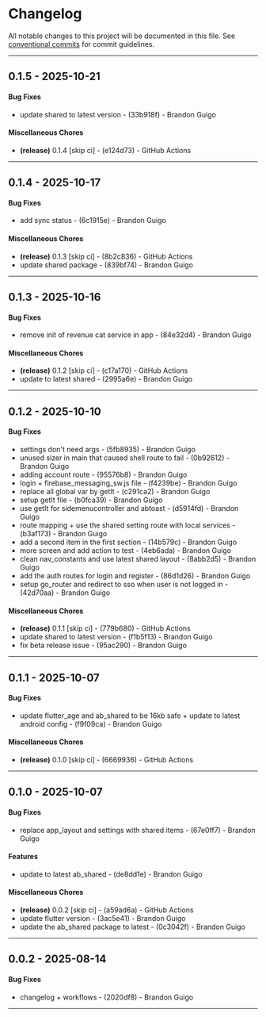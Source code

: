 # Changelog
All notable changes to this project will be documented in this file. See [conventional commits](https://www.conventionalcommits.org/) for commit guidelines.

- - -
## 0.1.5 - 2025-10-21
#### Bug Fixes
- update shared to latest version - (33b918f) - Brandon Guigo
#### Miscellaneous Chores
- **(release)** 0.1.4 [skip ci] - (e124d73) - GitHub Actions

- - -

## 0.1.4 - 2025-10-17
#### Bug Fixes
- add sync status - (6c1915e) - Brandon Guigo
#### Miscellaneous Chores
- **(release)** 0.1.3 [skip ci] - (8b2c836) - GitHub Actions
- update shared package - (839bf74) - Brandon Guigo

- - -

## 0.1.3 - 2025-10-16
#### Bug Fixes
- remove init of revenue cat service in app - (84e32d4) - Brandon Guigo
#### Miscellaneous Chores
- **(release)** 0.1.2 [skip ci] - (c17a170) - GitHub Actions
- update to latest shared - (2995a6e) - Brandon Guigo

- - -

## 0.1.2 - 2025-10-10
#### Bug Fixes
- settings don't need args - (5fb8935) - Brandon Guigo
- unused sizer in main that caused shell route to fail - (0b92612) - Brandon Guigo
- adding account route - (95576b8) - Brandon Guigo
- login + firebase_messaging_sw.js file - (f4239be) - Brandon Guigo
- replace all global var by getIt - (c291ca2) - Brandon Guigo
- setup getIt file - (b0fca39) - Brandon Guigo
- use getIt for sidemenucontroller and abtoast - (d5914fd) - Brandon Guigo
- route mapping + use the shared setting route with local services - (b3af173) - Brandon Guigo
- add a second item in the first section - (14b579c) - Brandon Guigo
- more screen and add action to test - (4eb6ada) - Brandon Guigo
- clean nav_constants and use latest shared layout - (8abb2d5) - Brandon Guigo
- add the auth routes for login and register - (86d1d26) - Brandon Guigo
- setup go_router and redirect to sso when user is not logged in - (42d70aa) - Brandon Guigo
#### Miscellaneous Chores
- **(release)** 0.1.1 [skip ci] - (779b680) - GitHub Actions
- update shared to latest version - (f1b5f13) - Brandon Guigo
- fix beta release issue - (95ac290) - Brandon Guigo

- - -

## 0.1.1 - 2025-10-07
#### Bug Fixes
- update flutter_age and ab_shared to be 16kb safe + update to latest android config - (f9f09ca) - Brandon Guigo
#### Miscellaneous Chores
- **(release)** 0.1.0 [skip ci] - (6669936) - GitHub Actions

- - -

## 0.1.0 - 2025-10-07
#### Bug Fixes
- replace app_layout and settings with shared items - (67e0ff7) - Brandon Guigo
#### Features
- update to latest ab_shared - (de8dd1e) - Brandon Guigo
#### Miscellaneous Chores
- **(release)** 0.0.2 [skip ci] - (a59ad6a) - GitHub Actions
- update flutter version - (3ac5e41) - Brandon Guigo
- update the ab_shared package to latest - (0c3042f) - Brandon Guigo

- - -

## 0.0.2 - 2025-08-14
#### Bug Fixes
- changelog + workflows - (2020df8) - Brandon Guigo

- - -

